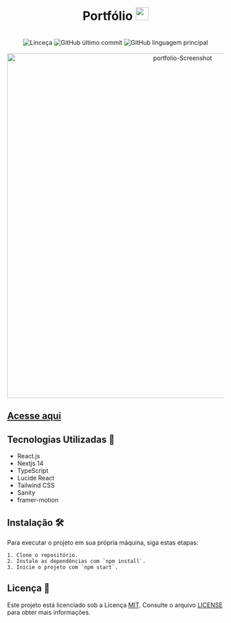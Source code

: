 <div align="center">
  <h1>
    Portfólio
    <img width="30" alt="portfolio-Screenshot" src="https://github.com/viniciuspra/Portfolio/assets/93842439/f91a75a2-8f82-4707-be3d-22114b74fe1a">
  </h1>
</div>

<br>

<div align="center">
  <img src="https://img.shields.io/badge/License-MIT-green.svg" alt="Linceça"> 
  <img src="https://img.shields.io/github/last-commit/viniciuspra/portfolio" alt="GitHub último commit">
  <img src="https://img.shields.io/github/languages/top/viniciuspra/portfolio" alt="GitHub linguagem principal"> 
</div>
<br>
<div align="center">
 <img width="800" alt="portfolio-Screenshot" src="https://github.com/viniciuspra/Portfolio/assets/93842439/0c1f1b5b-9e02-4e83-adfe-6b7ced2b6490">
</div>

## [Acesse aqui](https://portfolio-viniciuspra.vercel.app/)

## Tecnologias Utilizadas 🚀

- React.js
- Nextjs 14
- TypeScript
- Lucide React
- Tailwind CSS
- Sanity
- framer-motion

## Instalação 🛠️

Para executar o projeto em sua própria máquina, siga estas etapas:

    1. Clone o repositório.
    2. Instale as dependências com `npm install`.
    3. Inicie o projeto com `npm start`.
    
## Licença 📝

Este projeto está licenciado sob a Licença [MIT](https://choosealicense.com/licenses/mit/). Consulte o arquivo [LICENSE](LICENSE) para obter mais informações.

